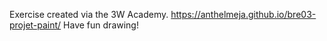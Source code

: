 Exercise created via the 3W Academy. https://anthelmeja.github.io/bre03-projet-paint/
Have fun drawing!
